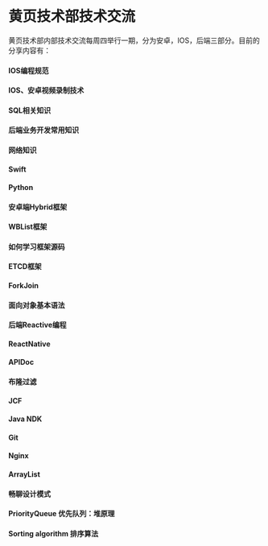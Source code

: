 # 黄页技术部技术交流

黄页技术部内部技术交流每周四举行一期，分为安卓，IOS，后端三部分。目前的分享内容有：

#### IOS编程规范

#### IOS、安卓视频录制技术

#### SQL相关知识

#### 后端业务开发常用知识

#### 网络知识

#### Swift

#### Python

#### 安卓端Hybrid框架

#### WBList框架

#### 如何学习框架源码

#### ETCD框架

#### ForkJoin

#### 面向对象基本语法

#### 后端Reactive编程

#### ReactNative

#### APIDoc

#### 布隆过滤

#### JCF

#### Java NDK

#### Git

#### Nginx

#### ArrayList

#### 畅聊设计模式

#### PriorityQueue 优先队列：堆原理

#### Sorting algorithm 排序算法
